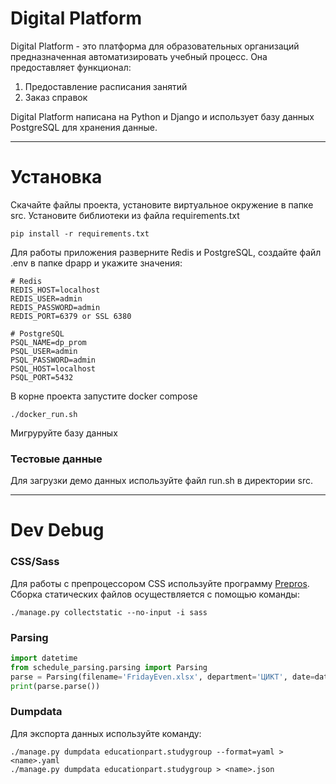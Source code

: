 # Digital Platform

Digital Platform - это платформа для образовательных организаций предназначенная автоматизировать учебный процесс. Она предоставляет функционал:
1. Предоставление расписания занятий
2. Заказ справок

Digital Platform написана на Python и Django и использует базу данных PostgreSQL для хранения данные.

---
# Установка
Скачайте файлы проекта, установите виртуальное окружение в папке src. Установите библиотеки из файла requirements.txt
```text
pip install -r requirements.txt
```

Для работы приложения разверните Redis и PostgreSQL, создайте файл .env в папке dpapp и укажите значения:
```shell
# Redis
REDIS_HOST=localhost
REDIS_USER=admin
REDIS_PASSWORD=admin
REDIS_PORT=6379 or SSL 6380

# PostgreSQL
PSQL_NAME=dp_prom
PSQL_USER=admin
PSQL_PASSWORD=admin
PSQL_HOST=localhost
PSQL_PORT=5432
```

В корне проекта запустите docker compose
```shell
./docker_run.sh
```

Мигруруйте базу данных

### Тестовые данные
Для загрузки демо данных используйте файл run.sh в директории src.

---
# Dev Debug
### CSS/Sass
Для работы с препроцессором CSS используйте программу [Prepros](https://prepros.io). Сборка статических файлов осуществляется с помощью команды:
```text
./manage.py collectstatic --no-input -i sass
```

### Parsing
```python
import datetime
from schedule_parsing.parsing import Parsing
parse = Parsing(filename='FridayEven.xlsx', department='ЦИКТ', date=datetime.date.today())
print(parse.parse())
```

### Dumpdata
Для экспорта данных используйте команду:
```text
./manage.py dumpdata educationpart.studygroup --format=yaml > <name>.yaml
./manage.py dumpdata educationpart.studygroup > <name>.json
```